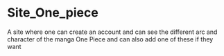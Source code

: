 # Site_One_piece
A site where one can create an account and can see the different arc and character of the manga One Piece and can also add one of these if they want
